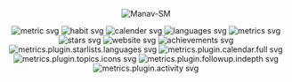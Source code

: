<!---<p align="center">
    <img src="Hello.gif" />
</p>

<p align="center">
    <img src="github-metrics.svg"  alt="metric svg" class="center"/>
</p>-->

<p align="center"> <img src="https://komarev.com/ghpvc/?username=Manav-SM" alt="Manav-SM" /> </p>

<!---<details align="center">
    <summary>View my Github insights</summary>-->


<!---<table align="center">
   <tbody>
       <tr>
           <td><img src="github-metrics.svg"  alt="metric svg" class="center"/></td>
           <td><img src="habit.svg"  alt="habit svg" class="center"/></td>
       </tr>
       <tr>
        <td><img src="calender.svg"  alt="calender svg" class="center"/></td>
         <td><img src="languages.svg"  alt="languages svg" class="center"/></td>
       </tr>
       <tr>
         <td><img src="metrics.plugin.activity.svg"  alt="metrics svg" class="center"/></td>
         <td><img src="achievements.svg"  alt="achievements svg" class="center"/></td>
       </tr>
       <tr>
        <td><img src="stars.svg"  alt="stars svg" class="center"/></td>
        <td><img src="website.svg"  alt="website svg" class="center"/></td>
       </tr>
   </tbody>
</table>-->

<p align="center">
<img src="github-metrics.svg"  alt="metric svg" class="center"/>
<img src="habit.svg"  alt="habit svg" class="center"/>
<img src="calender.svg"  alt="calender svg" class="center"/>
<img src="languages.svg"  alt="languages svg" class="center"/>
<img src="metrics.plugin.activity.svg"  alt="metrics svg" class="center"/>
<img src="stars.svg"  alt="stars svg" class="center"/>
<img src="website.svg"  alt="website svg" class="center"/>
<img src="achievements.svg"  alt="achievements svg" class="center"/>
<img src="metrics.plugin.starlists.languages.svg"  alt="metrics.plugin.starlists.languages svg" class="center"/>
<img src="metrics.plugin.calendar.full.svg"  alt="metrics.plugin.calendar.full svg" class="center"/>
<img src="metrics.plugin.topics.icons.svg"  alt="metrics.plugin.topics.icons svg" class="center"/>
<img src="metrics.plugin.followup.indepth.svg"  alt="metrics.plugin.followup.indepth svg" class="center"/>
<img src="metrics.plugin.activity.svg"  alt="metrics.plugin.activity svg" class="center"/>
</p>
    

        
<!---<p align="center">
<img src="github-metrics.svg"  alt="metric svg" class="center"/>
<img src="habit.svg"  alt="habit svg" class="center"/>
<img src="website.svg"  alt="website svg" class="center"/>
<img src="languages.svg"  alt="languages svg" class="center"/>
<img src="stars.svg"  alt="stars svg" class="center"/>
<img src="metrics.plugin.activity.svg"  alt="metrics svg" class="center"/>
<img src="achievements.svg"  alt="achievements svg" class="center"/>-->
<!---</details>-->
<!---</p>

<p align="center">
    <img src="Cheers.gif" />
</p>-->
<!---[![Metrics](https://github.com/Manav-SM/Manav-SM/actions/workflows/metrics.yml/badge.svg)](https://github.com/Manav-SM/Manav-SM/actions/workflows/metrics.yml)
![Profile Views](https://komarev.com/ghpvc/?username=Manav-SM&color=brightgreen)-->
<!---<p align="center">

- 🌐 Visit my [Website](https://mnvsm.vercel.app/)
- 💻 View my [HackerRank](https://www.hackerrank.com/manav_sm)
- 👔 Connect with me on [LinkedIn](https://www.linkedin.com/in/manavsm/)


</p>

<p align="center">

![Profile Views](https://komarev.com/ghpvc/?username=Manav-SM&color=lightgrey)
![Linkedin](https://img.shields.io/badge/-manavsm-grey?style=social&logo=linkedin&logoColor=lightgrey&link=https://www.linkedin.com/in/manavsm/)
<!---![Gmail Badge](https://img.shields.io/badge/-contact@rehkloos.com-grey?style=flat-square&logo=Gmail&logoColor=white&link=mailto:contact@rehkloos.com)](mailto:contact@rehkloos.com)

![Anurag's GitHub stats](https://github-readme-stats.vercel.app/api?username=Manav-SM&count_private=true&show_icons=true&theme=dark&include_all_commits=true)

</p>


<p align="center">
    <img src="Cheers.gif" />
</p>

<p align="center">
    <img src="Hello.gif" />
</p>

Welcome to my profile!<br/>
I’m Manav Sandeep Mehta, an IT Engineering Graduate, Developer from Mumbai. I am currently working as a Support Engineer at ANV Infotech Pvt. Ltd.
- 🌐 Visit my [Website](https://mnvsm.pages.dev/)
- 💻 View my [HackerRank](https://www.hackerrank.com/manav_sm)
- 📬 Send me an [Email](mailto:Manav-SM@outlook.com)
- 🔭 Support Engineer at ANV Infotech Pvt. LTd.
- 👔 Connect with me on [LinkedIn](https://www.linkedin.com/in/manavsm/)
- 🎓 IT Engineering Graduate from [Shah and Anchor Kutchhi Engineering College](https://www.shahandanchor.com/home/)
- 🏡 Based in Mumbai, India

## Technologies I have uses

### Languages
![Python](https://img.shields.io/badge/-Python-black?style=for-the-badge&logo=Python)
![R](https://img.shields.io/badge/-R-black?style=for-the-badge&logo=r)
![Java](https://img.shields.io/badge/-Java-black?style=for-the-badge&logo=Java)
![C](https://img.shields.io/badge/-C-black?style=for-the-badge&logo=c)
![JavaScript](https://img.shields.io/badge/-JavaScript-black?style=for-the-badge&logo=javascript)
![MySQL](https://img.shields.io/badge/-mySQL-black?style=for-the-badge&logo=mySQL)
![HTML5](https://img.shields.io/badge/-html5-black?style=for-the-badge&logo=html5)
![CSS3](https://img.shields.io/badge/-css3-black?style=for-the-badge&logo=css3)

### Software
![Arduino](https://img.shields.io/badge/-Arduino-black?style=for-the-badge&logo=arduino)
![RaspberryPi](https://img.shields.io/badge/-Raspberry%20Pi-black?style=for-the-badge&logo=Raspberry%20Pi)
![Tableau](https://img.shields.io/badge/-Tableau-black?style=for-the-badge&logo=tableau)
![Amazon AWS](https://img.shields.io/badge/AWS-black?style=for-the-badge&logo=amazon-aws)
![Cloudflare](https://img.shields.io/badge/-cloudflare-black?style=for-the-badge&logo=cloudflare)
![Github](https://img.shields.io/badge/-Github-black?style=for-the-badge&logo=github)
![Overleaf](https://img.shields.io/badge/-Overleaf-black?style=for-the-badge&logo=overleaf)
![Hugo](https://img.shields.io/badge/-Hugo-black?style=for-the-badge&logo=hugo)
![Gatsby](https://img.shields.io/badge/-Gatsby-black?style=for-the-badge&logo=gatsby)
![Figma](https://img.shields.io/badge/-Figma-black?style=for-the-badge&logo=figma)
![Microsoft Word](https://img.shields.io/badge/-Microsoft%20Word-black?style=for-the-badge&logo=Microsoft%20Word)
![Microsoft PowerPoint](https://img.shields.io/badge/-Microsoft%20PowerPoint-black?style=for-the-badge&logo=Microsoft%20PowerPoint)
![Microsoft Excel](https://img.shields.io/badge/-Microsoft%20Excel-black?style=for-the-badge&logo=Microsoft%20Excel)
![Microsoft Outlook](https://img.shields.io/badge/-Microsoft%20Outlook-black?style=for-the-badge&logo=Microsoft%20Outlook)

<p align="center">
    <img src="Cheers.gif" />
</p>-->


<!---📫 How to reach me: ...

**Manav-SM/Manav-SM** is a ✨ _special_ ✨ repository because its `README.md` (this file) appears on your GitHub profile.

Here are some ideas to get you started:

- 🔭 I’m currently working on ...
- 🌱 I’m currently learning ...
- 👯 I’m looking to collaborate on ...
- 🤔 I’m looking for help with ...
- 💬 Ask me about ...
- 📫 How to reach me: ...
- 😄 Pronouns: ...
- ⚡ Fun fact: ...

🏡 [website][website] **|**
🐦 [twitter][twitter] **|**
📺 [youtube][youtube] **|**
🎥 [twitch][twitch] **|**
📦 [npm][npm] **|**
📷 [instagram][instagram] **|**
👔 [linkedin][linkedin]

[website]: https://mnvsm.pages.dev/
[twitter]: https://github.com/
[youtube]: https://github.com/
[twitch]: https://github.com/
[instagram]: https://github.com/
[linkedin]: https://github.com/
[npm]: https://github.com/
[brad]: https://github.com/
-->
